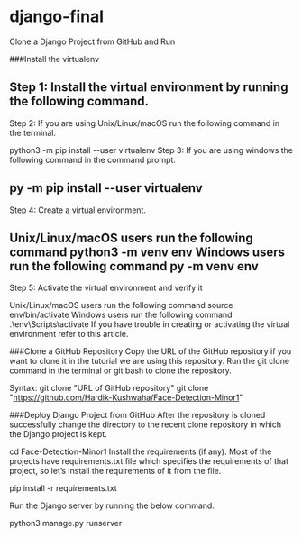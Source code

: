 # django-final

Clone a Django Project from GitHub and Run


###Install the virtualenv

Step 1: Install the virtual environment by running the following command.
---------------------------------------------

Step 2: If you are using Unix/Linux/macOS run the following command in the terminal.

python3 -m pip install --user virtualenv
Step 3: If you are using windows the following command in the command prompt.

py -m pip install --user virtualenv
----------------------------------------------

Step 4: Create a virtual environment.

 Unix/Linux/macOS users run the following command 
python3 -m venv env
Windows users run the following command
py -m venv env
----------------------------------------------
Step 5: Activate the virtual environment and verify it

 Unix/Linux/macOS users run the following command 
source env/bin/activate
Windows users run the following command
.\env\Scripts\activate
If you have trouble in creating or activating the virtual environment refer to this article.

###Clone a GitHub Repository 
Copy the URL of the GitHub repository if you want to clone it in the tutorial we are using this repository. Run the git clone command in the terminal or git bash to clone the repository.

Syntax: git clone "URL of GitHub repository"
git clone "https://github.com/Hardik-Kushwaha/Face-Detection-Minor1"


###Deploy Django Project from GitHub
After the repository is cloned successfully change the directory to the recent clone repository in which the Django project is kept.

cd Face-Detection-Minor1
Install the requirements (if any). Most of the projects have requirements.txt file which specifies the requirements of that project, so let’s install the requirements of it from the file.

pip install -r requirements.txt

Run the Django server by running the below command.

python3 manage.py runserver
